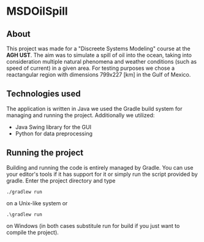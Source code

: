 # MSDOilSpill

## About
This project was made for a "Discreete Systems Modeling" course at the
**AGH UST**. The aim was to simulate a spill of oil into the ocean,
taking into consideration multiple natural phenomena and weather
conditions (such as speed of current) in a given area. For testing
purposes we chose a reactangular region with dimensions 799x227 [km]
in the Gulf of Mexico.

## Technologies used
The application is written in Java we used the Gradle build system
for managing and running the project. Additionally we utilized: 

- Java Swing library for the GUI
- Python for data preprocessing

## Running the project
Building and running the code is entirely managed by Gradle. 
You can use your editor's tools if it has support for it or
simply run the script provided by gradle. Enter the project directory
and type
```
./gradlew run
```
on a Unix-like system or

```
.\gradlew run
```
on Windows (in both cases substitule run for build if you just want
to compile the project).


